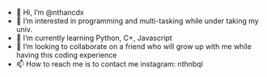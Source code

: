 - 👋 Hi, I’m @nthancdx
- 👀 I’m interested in programming and multi-tasking while under taking my univ.
- 🌱 I’m currently learning Python, C+, Javascript
- 💞️ I’m looking to collaborate on a friend who will grow up with me while having this coding experience
- 📫 How to reach me is to contact me instagram: nthnbql

<!---
nthancdx/nthancdx is a ✨ special ✨ repository because its `README.md` (this file) appears on your GitHub profile.
You can click the Preview link to take a look at your changes.
--->
